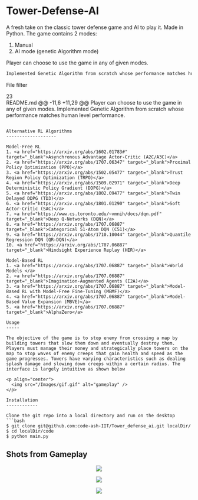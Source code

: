 Tower-Defense-AI
=============

A fresh take on the classic tower defense game and AI to play it. Made in Python. 
The game contains 2 modes:
1. Manual
2. AI mode (genetic Algorithm mode)

Player can choose to use the game in any of given modes.
```bash
Implemented Genetic Algorithm from scratch whose performance matches human level performance.
```

File filter 
 
  23  
README.md
@@ -11,6 +11,29 @@ Player can choose to use the game in any of given modes.
Implemented Genetic Algorithm from scratch whose performance matches human level performance.
```

Alternative RL Algorithms
-------------------

Model-Free RL
1. <a href="https://arxiv.org/abs/1602.01783#" target="_blank">Asynchronous Advantage Actor-Critic (A2C/A3C)</a>
2. <a href="https://arxiv.org/abs/1707.06347" target="_blank">Proximal Policy Optimization (PPO)</a>
3. <a href="https://arxiv.org/abs/1502.05477" target="_blank">Trust Region Policy Optimization (TRPO)</a>
4. <a href="https://arxiv.org/abs/1509.02971" target="_blank">Deep Deterministic Policy Gradient (DDPG)</a>
5. <a href="https://arxiv.org/abs/1802.09477" target="_blank">Twin Delayed DDPG (TD3)</a>
6. <a href="https://arxiv.org/abs/1801.01290" target="_blank">Soft Actor-Critic (SAC)</a>
7. <a href="https://www.cs.toronto.edu/~vmnih/docs/dqn.pdf" target="_blank">Deep Q-Networks (DQN)</a>
8. <a href="https://arxiv.org/abs/1707.06887" target="_blank">Categorical 51-Atom DQN (C51)</a>
9. <a href="https://arxiv.org/abs/1710.10044" target="_blank">Quantile Regression DQN (QR-DQN)</a>
10. <a href="https://arxiv.org/abs/1707.06887" target="_blank">Hindsight Experience Replay (HER)</a>

Model-Based RL
1. <a href="https://arxiv.org/abs/1707.06887" target="_blank">World Models </a>
2. <a href="https://arxiv.org/abs/1707.06887" target="_blank">Imagination-Augmented Agents (I2A)</a>
3. <a href="https://arxiv.org/abs/1707.06887" target="_blank">Model-Based RL with Model-Free Fine-Tuning (MBMF)</a>
4. <a href="https://arxiv.org/abs/1707.06887" target="_blank">Model-Based Value Expansion (MBVE)</a>
5. <a href="https://arxiv.org/abs/1707.06887" target="_blank">AlphaZero</a>

Usage
-----

The objective of the game is to stop enemy from crossing a map by building towers that slow them down and eventually destroy them. Players must manage their money and strategically place towers on the map to stop waves of enemy creeps that gain health and speed as the game progresses. Towers have varying characteristics such as dealing splash damage and slowing down creeps within a certain radius. The interface is largely intuitive as shown below

<p align="center">
  <img src="/Images/gif.gif" alt="gameplay" />
</p>

Installation
------------

Clone the git repo into a local directory and run on the desktop
```bash
$ git clone git@github.com:code-ash-IIT/Tower_defense_ai.git localDir/
$ cd localDir/code
$ python main.py
```

Shots from Gameplay
-------------------

<p align="center">
<img src="/Images/1.png">
</p>
<p align="center">
<img src="/Images/2.png">
</p>
<p align="center">
<img src="/Images/3ai.png">
</p>


 
